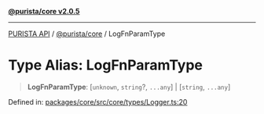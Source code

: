 [**@purista/core v2.0.5**](../README.md)

***

[PURISTA API](../../../packages.md) / [@purista/core](../README.md) / LogFnParamType

# Type Alias: LogFnParamType

> **LogFnParamType**: \[`unknown`, `string`?, `...any`\] \| \[`string`, `...any`\]

Defined in: [packages/core/src/core/types/Logger.ts:20](https://github.com/puristajs/purista/blob/master/packages/core/src/core/types/Logger.ts#L20)
